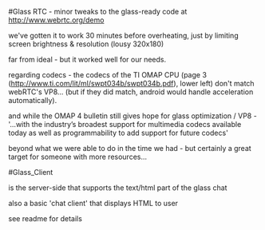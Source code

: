#Glass RTC - minor tweaks to the glass-ready code at http://www.webrtc.org/demo


we've gotten it to work 30 minutes before overheating, just by limiting screen brightness & resolution (lousy 320x180)  

far from ideal - but it worked well for our needs. 

regarding codecs - the codecs of the TI OMAP CPU (page 3 (http://www.ti.com/lit/ml/swpt034b/swpt034b.pdf), lower left) don't match webRTC's VP8... (but if they did match, android would handle acceleration automatically). 

and while the OMAP 4 bulletin still gives hope for glass optimization / VP8 -  '...with the industry’s broadest support for multimedia codecs available today as well as programmability to add support for future codecs' 

beyond what we were able to do in the time we had - but certainly a great target for someone with more resources... 



#Glass_Client 

is the server-side that supports the text/html part of the glass chat

also a basic 'chat client' that displays HTML to user 

see readme for details